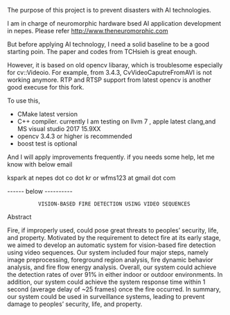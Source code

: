 
The purpose of this project is to prevent disasters with AI technologies.

I am in charge of neuromorphic hardware bsed AI application development in nepes.
Please refer http://www.theneuromorphic.com


But before applying AI technology, I need a solid baseline to be a good starting poin. The paper and codes from TCHsieh is great enough.

However, it is based on old opencv libaray, which is troublesome especially for cv::Videoio. For example, from 3.4.3, CvVideoCaputreFromAVI is not working anymore. RTP and RTSP support from latest opencv is another good execuse for this fork.

To use this,
- CMake latest version
- C++ compiler. currently I am testing on llvm 7 , apple latest clang,and MS visual studio 2017 15.9XX
- opencv 3.4.3 or higher is recommended
- boost test is optional

And I will apply improvements frequently. if you needs some help, let me know with below email 

kspark at nepes dot co dot kr
or wfms123 at gmail dot com

------  below ----------

                                
              VISION-BASED FIRE DETECTION USING VIDEO SEQUENCES

Abstract

Fire, if improperly used, could pose great threats to peoples’ security, life, and property. Motivated by the requirement to detect fire at its early stage, we aimed to develop an automatic system for vision-based fire detection using video sequences. Our system included four major steps, namely image preprocessing, foreground region analysis, fire dynamic behavior analysis, and fire flow energy analysis. Overall, our system could achieve the detection rates of over 91% in either indoor or outdoor environments. In addition, our system could achieve the system response time within 1 second (average delay of ~25 frames) once the fire occurred. In summary, our system could be used in surveillance systems, leading to prevent damage to peoples’ security, life, and property.

